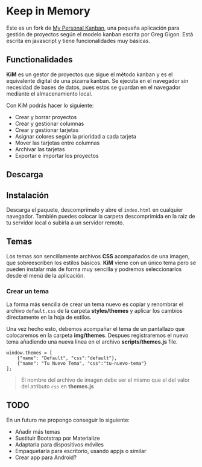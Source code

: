 Keep in Memory
==============

Este es un fork de [My Personal Kanban](https://github.com/greggigon/my-personal-kanban), una pequeña aplicación para gestión de proyectos según el modelo kanban escrita por Greg Gigon. Está escrita en javascript y tiene funcionalidades muy básicas.

## Functionalidades

__KiM__ es un gestor de proyectos que sigue el método kanban y es el equivalente digital de una pizarra kanban. Se ejecuta en el navegador sin necesidad de bases de datos, pues estos se guardan en el navegador mediante el almacenamiento local.

Con KiM podrás hacer lo siguiente:
- Crear y borrar proyectos
- Crear y gestionar columnas
- Crear y gestionar tarjetas
- Asignar colores según la prioridad a cada tarjeta
- Mover las tarjetas entre columnas
- Archivar las tarjetas
- Exportar e importar los proyectos

## Descarga



## Instalación

Descarga el paquete, descomprímelo y abre el `index.html` en cualquier navegador. También puedes colocar la carpeta descomprimida en la raiz de tu servidor local o subirla a un servidor remoto.

## Temas

Los temas son sencillamente archivos __CSS__ acompañados de una imagen, que sobreescriben los estilos básicos. __KiM__ viene con un único tema pero se pueden instalar más de forma muy sencilla y podremos seleccionarlos desde el menú de la aplicación.

### Crear un tema
La forma más sencilla de crear un tema nuevo es copiar y renombrar el archivo `default.css` de la carpeta __styles/themes__ y aplicar los cambios directamente en la hoja de estilos. 

Una vez hecho esto, debemos acompañar el tema de un pantallazo que colocaremos en la carpeta __img/themes__. Despues registraremos el nuevo tema añadiendo una nueva linea en el archivo __scripts/themes.js__ file. 

```
window.themes = [
	{"name": "Default", "css":"default"},
	{"name": "Tu Nuevo Tema", "css":"tu-nuevo-tema"}
];
```

> El nombre del archivo de imagen debe ser el mismo que el del valor del atributo `css` en __themes.js__

## TODO

En un futuro me propongo conseguir lo siguiente:
- Añadir más temas
- Sustituir Bootstrap por Materialize
- Adaptarla para dispositivos móviles
- Empaquetarla para escritorio, usando appjs o similar
- Crear app para Android?
